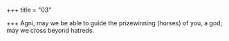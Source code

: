 +++
title = "03"

+++
Agni, may we be able to guide the prizewinning (horses) of you, a god; may we cross beyond hatreds.